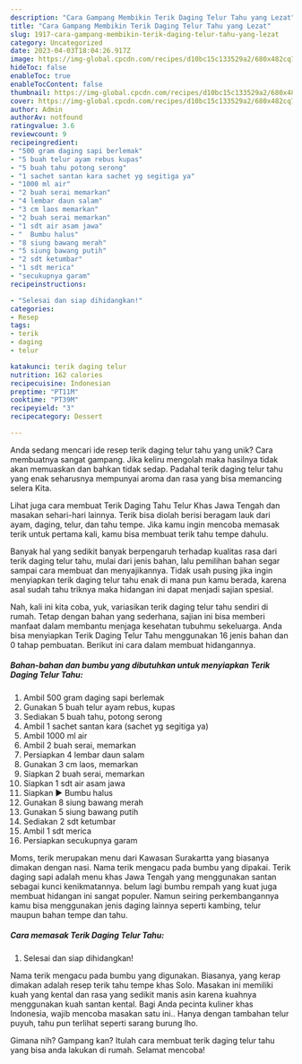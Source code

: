 ```yaml
---
description: "Cara Gampang Membikin Terik Daging Telur Tahu yang Lezat"
title: "Cara Gampang Membikin Terik Daging Telur Tahu yang Lezat"
slug: 1917-cara-gampang-membikin-terik-daging-telur-tahu-yang-lezat
category: Uncategorized
date: 2023-04-03T18:04:26.917Z
image: https://img-global.cpcdn.com/recipes/d10bc15c133529a2/680x482cq70/terik-daging-telur-tahu-foto-resep-utama.jpg
hideToc: false
enableToc: true
enableTocContent: false
thumbnail: https://img-global.cpcdn.com/recipes/d10bc15c133529a2/680x482cq70/terik-daging-telur-tahu-foto-resep-utama.jpg
cover: https://img-global.cpcdn.com/recipes/d10bc15c133529a2/680x482cq70/terik-daging-telur-tahu-foto-resep-utama.jpg
author: Admin
authorAv: notfound
ratingvalue: 3.6
reviewcount: 9
recipeingredient:
- "500 gram daging sapi berlemak"
- "5 buah telur ayam rebus kupas"
- "5 buah tahu potong serong"
- "1 sachet santan kara sachet yg segitiga ya"
- "1000 ml air"
- "2 buah serai memarkan"
- "4 lembar daun salam"
- "3 cm laos memarkan"
- "2 buah serai memarkan"
- "1 sdt air asam jawa"
- "  Bumbu halus"
- "8 siung bawang merah"
- "5 siung bawang putih"
- "2 sdt ketumbar"
- "1 sdt merica"
- "secukupnya garam"
recipeinstructions:

- "Selesai dan siap dihidangkan!"
categories:
- Resep
tags:
- terik
- daging
- telur

katakunci: terik daging telur 
nutrition: 162 calories
recipecuisine: Indonesian
preptime: "PT11M"
cooktime: "PT39M"
recipeyield: "3"
recipecategory: Dessert

---
```





Anda sedang mencari ide resep terik daging telur tahu yang unik? Cara membuatnya sangat gampang. Jika keliru mengolah maka hasilnya tidak akan memuaskan dan bahkan tidak sedap. Padahal terik daging telur tahu yang enak seharusnya mempunyai aroma dan rasa yang bisa memancing selera Kita.





Lihat juga cara membuat Terik Daging Tahu Telur Khas Jawa Tengah dan masakan sehari-hari lainnya. Terik bisa diolah berisi beragam lauk dari ayam, daging, telur, dan tahu tempe. Jika kamu ingin mencoba memasak terik untuk pertama kali, kamu bisa membuat terik tahu tempe dahulu.

Banyak hal yang sedikit banyak berpengaruh terhadap kualitas rasa dari terik daging telur tahu, mulai dari jenis bahan, lalu pemilihan bahan segar sampai cara membuat dan menyajikannya. Tidak usah pusing jika ingin menyiapkan terik daging telur tahu enak di mana pun kamu berada, karena asal sudah tahu triknya maka hidangan ini dapat menjadi sajian spesial.






Nah, kali ini kita coba, yuk, variasikan terik daging telur tahu sendiri di rumah. Tetap dengan bahan yang sederhana, sajian ini bisa memberi manfaat dalam membantu menjaga kesehatan tubuhmu sekeluarga. Anda bisa menyiapkan Terik Daging Telur Tahu menggunakan 16 jenis bahan dan 0 tahap pembuatan. Berikut ini cara dalam membuat hidangannya.

<!--inarticleads1-->

##### Bahan-bahan dan bumbu yang dibutuhkan untuk menyiapkan Terik Daging Telur Tahu:

1. Ambil 500 gram daging sapi berlemak
1. Gunakan 5 buah telur ayam rebus, kupas
1. Sediakan 5 buah tahu, potong serong
1. Ambil 1 sachet santan kara (sachet yg segitiga ya)
1. Ambil 1000 ml air
1. Ambil 2 buah serai, memarkan
1. Persiapkan 4 lembar daun salam
1. Gunakan 3 cm laos, memarkan
1. Siapkan 2 buah serai, memarkan
1. Siapkan 1 sdt air asam jawa
1. Siapkan  ▶ Bumbu halus
1. Gunakan 8 siung bawang merah
1. Gunakan 5 siung bawang putih
1. Sediakan 2 sdt ketumbar
1. Ambil 1 sdt merica
1. Persiapkan secukupnya garam


Moms, terik merupakan menu dari Kawasan Surakartta yang biasanya dimakan dengan nasi. Nama terik mengacu pada bumbu yang dipakai. Terik daging sapi adalah menu khas Jawa Tengah yang menggunakan santan sebagai kunci kenikmatannya. belum lagi bumbu rempah yang kuat juga membuat hidangan ini sangat populer. Namun seiring perkembangannya kamu bisa menggunakan jenis daging lainnya seperti kambing, telur maupun bahan tempe dan tahu. 

<!--inarticleads2-->

##### Cara memasak Terik Daging Telur Tahu:


1. Selesai dan siap dihidangkan!

Nama terik mengacu pada bumbu yang digunakan. Biasanya, yang kerap dimakan adalah resep terik tahu tempe khas Solo. Masakan ini memiliki kuah yang kental dan rasa yang sedikit manis asin karena kuahnya menggunakan kuah santan kental. Bagi Anda pecinta kuliner khas Indonesia, wajib mencoba masakan satu ini.. Hanya dengan tambahan telur puyuh, tahu pun terlihat seperti sarang burung lho. 

Gimana nih? Gampang kan? Itulah cara membuat terik daging telur tahu yang bisa anda lakukan di rumah. Selamat mencoba!
